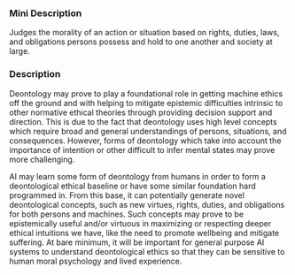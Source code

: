 ### Mini Description

Judges the morality of an action or situation based on rights, duties, laws, and obligations persons possess and hold to one another and society at large.

### Description

Deontology may prove to play a foundational role in getting  machine ethics off the ground and with helping to mitigate epistemic difficulties intrinsic to other normative ethical theories through providing decision support and direction. This is due to the fact that deontology uses high level concepts which require broad and general understandings of persons, situations, and consequences. However, forms of deontology which take into account the importance of intention or other difficult to infer mental states may prove more challenging.

AI may learn some form of deontology from humans in order to form a deontological ethical baseline or have some similar foundation hard programmed in. From this base, it can potentially generate novel deontological concepts, such as new virtues, rights, duties, and obligations for both persons and machines. Such concepts may prove to be epistemically useful and/or virtuous in maximizing or respecting deeper ethical intuitions we have, like the need to promote wellbeing and mitigate suffering. At bare minimum, it will be important for general purpose AI systems to understand deontological ethics so that they can be sensitive to human moral psychology and lived experience.
